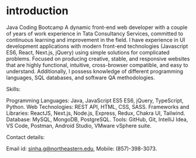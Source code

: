 # introduction
Java Coding Bootcamp
A dynamic front-end web developer with a couple of years of work experience in Tata Consultancy Services, committed to continuous learning and improvement in the field. 
I have experience in UI development applications with modern front-end technologies (Javascript ES6, React, Next.js, jQuery) using simple solutions for complicated problems. 
Focused on producing creative, stable, and responsive websites that are highly functional, intuitive, cross-browser compatible, and easy to understand. Additionally, 
I possess knowledge of different programming languages, SQL databases, and software QA methodologies.

Skills:

Programming Languages: Java, JavaScript ES5 ES6, jQuery, TypeScript, Python.
Web Technologies: REST API, HTML, CSS, SASS.
Frameworks and Libraries: ReactJS, Next.js, Node.js, Express, Redux, Chakra UI, Tailwind.
Database: MySQL, MongoDB, PostgreSQL.
Tools: GitHub, Git, IntelliJ Idea, VS Code, Postman, Android Studio, VMware vSphere suite.

Contact details:

Email id: sinha.g@northeastern.edu,
Mobile: (857)-398-3073.
